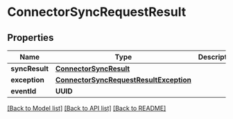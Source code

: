 # ConnectorSyncRequestResult

## Properties
Name | Type | Description | Notes
------------ | ------------- | ------------- | -------------
**syncResult** | [**ConnectorSyncResult**](ConnectorSyncResult) |  | [optional] 
**exception** | [**ConnectorSyncRequestResultException**](ConnectorSyncRequestResultException) |  | [optional] 
**eventId** | **UUID** |  | [optional] 

[[Back to Model list]](../README#documentation-for-models) [[Back to API list]](../README#documentation-for-api-endpoints) [[Back to README]](../README)


